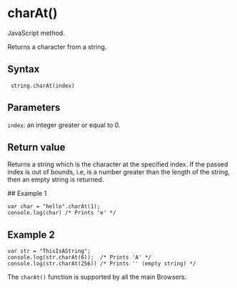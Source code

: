 # charAt()
JavaScript method.

Returns a character from a string.

## Syntax
```
 string.charAt(index)
```

## Parameters
`index`: an integer greater or equal to 0.

## Return value
Returns a string which is the character at the specified index. If the passed index is out of bounds, i.e, is a number greater than the length of the string, then an empty string is returned.

## Example 1
```
var char = "hello".charAt(1);
console.log(char) /* Prints 'e' */
```

## Example 2
```
var str = "ThisIsAString";
console.log(str.charAt(6));  /* Prints 'A' */
console.log(str.charAt(256)) /* Prints '' (empty string) */
```
The `charAt()` function is supported by all the main Browsers.
